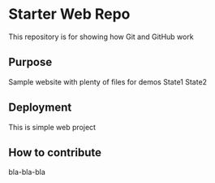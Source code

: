 # Starter Web Repo

This repository is for showing how Git and GitHub work

## Purpose

Sample website with plenty of files for demos
State1
State2

## Deployment
This is simple web project
## How to contribute
bla-bla-bla
